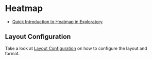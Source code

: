 # Heatmap

* [Quick Introduction to Heatmap in Exploratory](https://blog.exploratory.io/quick-introduction-to-heatmap-c21a9f9e4644)

## Layout Configuration

Take a look at [Layout Configuration](layout.md) on how to configure the layout and format. 
